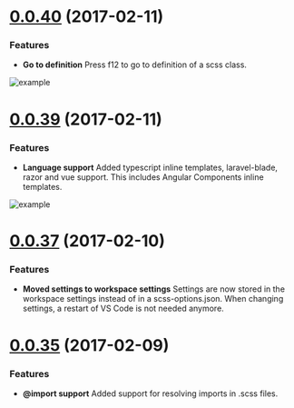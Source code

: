 <a name="0.0.40"></a>
# [0.0.40](https://github.com/P-de-Jong/vscode-html-scss/releases/tag/0.0.40) (2017-02-11)


### Features

* **Go to definition** Press f12 to go to definition of a scss class.

![example](https://raw.githubusercontent.com/P-de-Jong/vscode-html-scss/master/images/definition.gif)



<a name="0.0.39"></a>
# [0.0.39](https://github.com/P-de-Jong/vscode-html-scss/releases/tag/0.0.39) (2017-02-11)


### Features

* **Language support** Added typescript inline templates, laravel-blade, razor and vue support. This includes Angular Components inline templates.

![example](https://raw.githubusercontent.com/P-de-Jong/vscode-html-scss/master/images/inline-template.png)



<a name="0.0.37"></a>
# [0.0.37](https://github.com/P-de-Jong/vscode-html-scss/releases/tag/0.0.37) (2017-02-10)


### Features

* **Moved settings to workspace settings** Settings are now stored in the workspace settings instead of in a scss-options.json. When changing settings, a restart of VS Code is not needed anymore.


<a name="0.0.35"></a>
# [0.0.35](https://github.com/P-de-Jong/vscode-html-scss/releases/tag/0.0.35) (2017-02-09)


### Features

* **@import support** Added support for resolving imports in .scss files.
